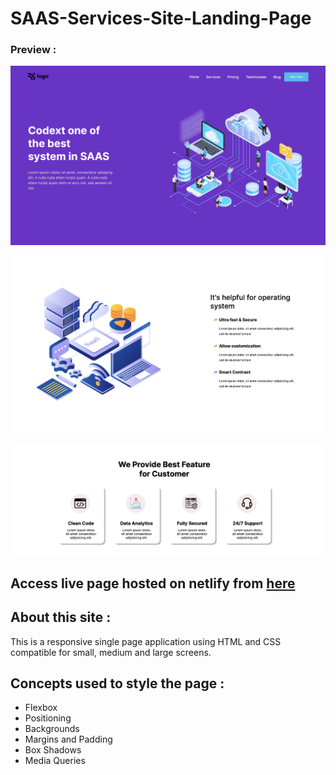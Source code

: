 # SAAS-Services-Site-Landing-Page


### Preview : 
![Image](https://github.com/suryauppalapati/SAAS-Services-Site-Landing-Page/blob/main/assets/Screenshot1.png)

![Image](https://github.com/suryauppalapati/SAAS-Services-Site-Landing-Page/blob/main/assets/Screenshot2.png)

![Image](https://github.com/suryauppalapati/SAAS-Services-Site-Landing-Page/blob/main/assets/Screenshot3.png)

## Access live page hosted on netlify from [here](https://saas-services-site-landing-page.netlify.app/)

## About this site :
This is a responsive single page application using HTML and CSS compatible for small, medium and large screens.

## Concepts used to style the page :
- Flexbox
- Positioning
- Backgrounds
- Margins and Padding
- Box Shadows
- Media Queries

